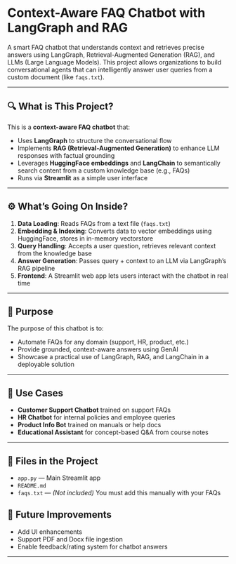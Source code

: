 # Context-Aware FAQ Chatbot with LangGraph and RAG

A smart FAQ chatbot that understands context and retrieves precise answers using LangGraph, Retrieval-Augmented Generation (RAG), and LLMs (Large Language Models). This project allows organizations to build conversational agents that can intelligently answer user queries from a custom document (like `faqs.txt`).

---

## 🔍 What is This Project?

This is a **context-aware FAQ chatbot** that:
- Uses **LangGraph** to structure the conversational flow
- Implements **RAG (Retrieval-Augmented Generation)** to enhance LLM responses with factual grounding
- Leverages **HuggingFace embeddings** and **LangChain** to semantically search content from a custom knowledge base (e.g., FAQs)
- Runs via **Streamlit** as a simple user interface

---

## ⚙️ What’s Going On Inside?

1. **Data Loading**: Reads FAQs from a text file (`faqs.txt`)
2. **Embedding & Indexing**: Converts data to vector embeddings using HuggingFace, stores in in-memory vectorstore
3. **Query Handling**: Accepts a user question, retrieves relevant context from the knowledge base
4. **Answer Generation**: Passes query + context to an LLM via LangGraph’s RAG pipeline
5. **Frontend**: A Streamlit web app lets users interact with the chatbot in real time

---

## 🎯 Purpose

The purpose of this chatbot is to:
- Automate FAQs for any domain (support, HR, product, etc.)
- Provide grounded, context-aware answers using GenAI
- Showcase a practical use of LangGraph, RAG, and LangChain in a deployable solution

---

## 💼 Use Cases

- **Customer Support Chatbot** trained on support FAQs  
- **HR Chatbot** for internal policies and employee queries  
- **Product Info Bot** trained on manuals or help docs  
- **Educational Assistant** for concept-based Q&A from course notes

---

## 📂 Files in the Project

- `app.py` — Main Streamlit app
- `README.md` 
- `faqs.txt` — *(Not included)* You must add this manually with your FAQs

## 📌 Future Improvements

- Add UI enhancements  
- Support PDF and Docx file ingestion  
- Enable feedback/rating system for chatbot answers 

---

